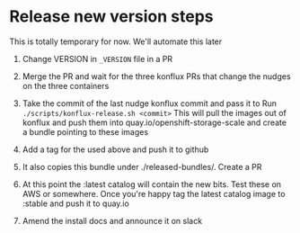 # Release new version steps

This is totally temporary for now. We'll automate this later

1. Change VERSION in `_VERSION` file in a PR

1. Merge the PR and wait for the three konflux PRs that change the nudges on
   the three containers

1. Take the commit of the last nudge konflux commit and pass it to
   Run `./scripts/konflux-release.sh <commit>`
   This will pull the images out of konflux and push them into quay.io/openshift-storage-scale
   and create a bundle pointing to these images

1. Add a tag for the <commit> used above and push it to github

1. It also copies this bundle under ./released-bundles/<version>. Create a PR

1. At this point the :latest catalog will contain the new bits. Test these on
   AWS or somewhere. Once you're happy tag the latest catalog image to :stable and push it
   to quay.io

1. Amend the install docs and announce it on slack
